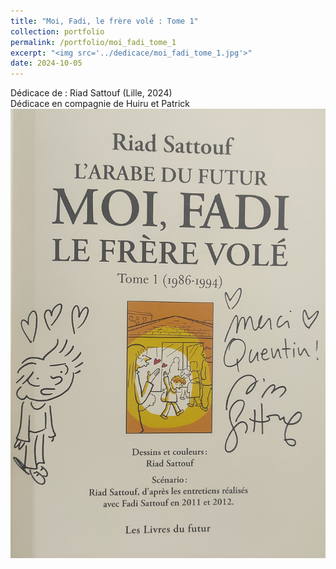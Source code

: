 ```yaml
---
title: "Moi, Fadi, le frère volé : Tome 1"
collection: portfolio
permalink: /portfolio/moi_fadi_tome_1
excerpt: "<img src='../dedicace/moi_fadi_tome_1.jpg'>"
date: 2024-10-05
---
```


Dédicace de : Riad Sattouf (Lille, 2024)<br>Dédicace en compagnie de Huiru et Patrick
<img src='../dedicace/moi_fadi_tome_1.jpg'>